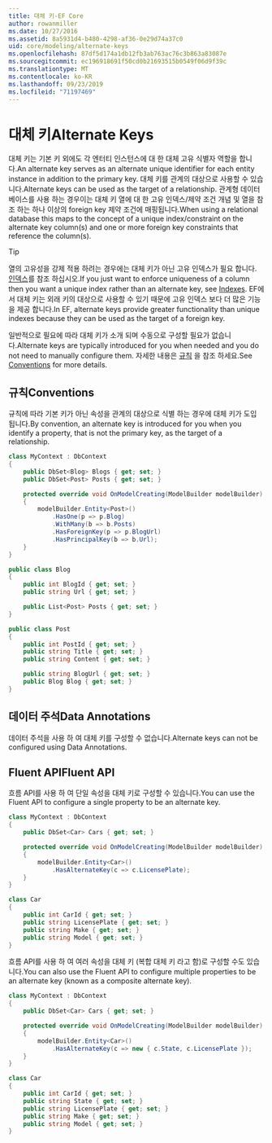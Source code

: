 ```yaml
---
title: 대체 키-EF Core
author: rowanmiller
ms.date: 10/27/2016
ms.assetid: 8a5931d4-b480-4298-af36-0e29d74a37c0
uid: core/modeling/alternate-keys
ms.openlocfilehash: 87df5d174a1db12fb3ab763ac76c3b863a83087e
ms.sourcegitcommit: ec196918691f50cd0b21693515b0549f06d9f39c
ms.translationtype: MT
ms.contentlocale: ko-KR
ms.lasthandoff: 09/23/2019
ms.locfileid: "71197469"
---
```

# <a name="alternate-keys"></a><span data-ttu-id="d8177-102">대체 키</span><span class="sxs-lookup"><span data-stu-id="d8177-102">Alternate Keys</span></span>

<span data-ttu-id="d8177-103">대체 키는 기본 키 외에도 각 엔터티 인스턴스에 대 한 대체 고유 식별자 역할을 합니다.</span><span class="sxs-lookup"><span data-stu-id="d8177-103">An alternate key serves as an alternate unique identifier for each entity instance in addition to the primary key.</span></span> <span data-ttu-id="d8177-104">대체 키를 관계의 대상으로 사용할 수 있습니다.</span><span class="sxs-lookup"><span data-stu-id="d8177-104">Alternate keys can be used as the target of a relationship.</span></span> <span data-ttu-id="d8177-105">관계형 데이터베이스를 사용 하는 경우이는 대체 키 열에 대 한 고유 인덱스/제약 조건 개념 및 열을 참조 하는 하나 이상의 foreign key 제약 조건에 매핑됩니다.</span><span class="sxs-lookup"><span data-stu-id="d8177-105">When using a relational database this maps to the concept of a unique index/constraint on the alternate key column(s) and one or more foreign key constraints that reference the column(s).</span></span>

> [!TIP]  
> <span data-ttu-id="d8177-106">열의 고유성을 강제 적용 하려는 경우에는 대체 키가 아닌 고유 인덱스가 필요 합니다. [인덱스](indexes.md)를 참조 하십시오.</span><span class="sxs-lookup"><span data-stu-id="d8177-106">If you just want to enforce uniqueness of a column then you want a unique index rather than an alternate key, see [Indexes](indexes.md).</span></span> <span data-ttu-id="d8177-107">EF에서 대체 키는 외래 키의 대상으로 사용할 수 있기 때문에 고유 인덱스 보다 더 많은 기능을 제공 합니다.</span><span class="sxs-lookup"><span data-stu-id="d8177-107">In EF, alternate keys provide greater functionality than unique indexes because they can be used as the target of a foreign key.</span></span>

<span data-ttu-id="d8177-108">일반적으로 필요에 따라 대체 키가 소개 되며 수동으로 구성할 필요가 없습니다.</span><span class="sxs-lookup"><span data-stu-id="d8177-108">Alternate keys are typically introduced for you when needed and you do not need to manually configure them.</span></span> <span data-ttu-id="d8177-109">자세한 내용은 [규칙](#conventions) 을 참조 하세요.</span><span class="sxs-lookup"><span data-stu-id="d8177-109">See [Conventions](#conventions) for more details.</span></span>

## <a name="conventions"></a><span data-ttu-id="d8177-110">규칙</span><span class="sxs-lookup"><span data-stu-id="d8177-110">Conventions</span></span>

<span data-ttu-id="d8177-111">규칙에 따라 기본 키가 아닌 속성을 관계의 대상으로 식별 하는 경우에 대체 키가 도입 됩니다.</span><span class="sxs-lookup"><span data-stu-id="d8177-111">By convention, an alternate key is introduced for you when you identify a property, that is not the primary key, as the target of a relationship.</span></span>

<!-- [!code-csharp[Main](samples/core/Modeling/Conventions/AlternateKey.cs?highlight=12)] -->
``` csharp
class MyContext : DbContext
{
    public DbSet<Blog> Blogs { get; set; }
    public DbSet<Post> Posts { get; set; }

    protected override void OnModelCreating(ModelBuilder modelBuilder)
    {
        modelBuilder.Entity<Post>()
            .HasOne(p => p.Blog)
            .WithMany(b => b.Posts)
            .HasForeignKey(p => p.BlogUrl)
            .HasPrincipalKey(b => b.Url);
    }
}

public class Blog
{
    public int BlogId { get; set; }
    public string Url { get; set; }

    public List<Post> Posts { get; set; }
}

public class Post
{
    public int PostId { get; set; }
    public string Title { get; set; }
    public string Content { get; set; }

    public string BlogUrl { get; set; }
    public Blog Blog { get; set; }
}
```

## <a name="data-annotations"></a><span data-ttu-id="d8177-112">데이터 주석</span><span class="sxs-lookup"><span data-stu-id="d8177-112">Data Annotations</span></span>

<span data-ttu-id="d8177-113">데이터 주석을 사용 하 여 대체 키를 구성할 수 없습니다.</span><span class="sxs-lookup"><span data-stu-id="d8177-113">Alternate keys can not be configured using Data Annotations.</span></span>

## <a name="fluent-api"></a><span data-ttu-id="d8177-114">Fluent API</span><span class="sxs-lookup"><span data-stu-id="d8177-114">Fluent API</span></span>

<span data-ttu-id="d8177-115">흐름 API를 사용 하 여 단일 속성을 대체 키로 구성할 수 있습니다.</span><span class="sxs-lookup"><span data-stu-id="d8177-115">You can use the Fluent API to configure a single property to be an alternate key.</span></span>

<!-- [!code-csharp[Main](samples/core/Modeling/FluentAPI/AlternateKeySingle.cs?highlight=7,8)] -->
``` csharp
class MyContext : DbContext
{
    public DbSet<Car> Cars { get; set; }

    protected override void OnModelCreating(ModelBuilder modelBuilder)
    {
        modelBuilder.Entity<Car>()
            .HasAlternateKey(c => c.LicensePlate);
    }
}

class Car
{
    public int CarId { get; set; }
    public string LicensePlate { get; set; }
    public string Make { get; set; }
    public string Model { get; set; }
}
```

<span data-ttu-id="d8177-116">흐름 API를 사용 하 여 여러 속성을 대체 키 (복합 대체 키 라고 함)로 구성할 수도 있습니다.</span><span class="sxs-lookup"><span data-stu-id="d8177-116">You can also use the Fluent API to configure multiple properties to be an alternate key (known as a composite alternate key).</span></span>

<!-- [!code-csharp[Main](samples/core/Modeling/FluentAPI/AlternateKeyComposite.cs?highlight=7,8)] -->
``` csharp
class MyContext : DbContext
{
    public DbSet<Car> Cars { get; set; }

    protected override void OnModelCreating(ModelBuilder modelBuilder)
    {
        modelBuilder.Entity<Car>()
            .HasAlternateKey(c => new { c.State, c.LicensePlate });
    }
}

class Car
{
    public int CarId { get; set; }
    public string State { get; set; }
    public string LicensePlate { get; set; }
    public string Make { get; set; }
    public string Model { get; set; }
}
```
